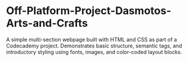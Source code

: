 # Off-Platform-Project-Dasmotos-Arts-and-Crafts
A simple multi-section webpage built with HTML and CSS as part of a Codecademy project. Demonstrates basic structure, semantic tags, and introductory styling using fonts, images, and color-coded layout blocks.
